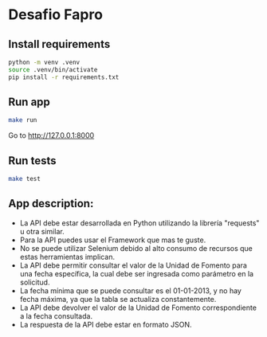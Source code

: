 # Desafio Fapro


## Install requirements

``` bash
python -m venv .venv
source .venv/bin/activate
pip install -r requirements.txt
```

## Run app


``` bash
make run
```

Go to http://127.0.0.1:8000

## Run tests

``` bash
make test
```


## App description:

- La API debe estar desarrollada en Python utilizando la librería "requests" u otra similar.
- Para la API puedes usar el Framework que mas te guste.
- No se puede utilizar Selenium debido al alto consumo de recursos que estas herramientas implican.
- La API debe permitir consultar el valor de la Unidad de Fomento para una fecha específica, la cual debe ser ingresada como parámetro en la solicitud.
- La fecha mínima que se puede consultar es el 01-01-2013, y no hay fecha máxima, ya que la tabla se actualiza constantemente.
- La API debe devolver el valor de la Unidad de Fomento correspondiente a la fecha consultada.
- La respuesta de la API debe estar en formato JSON.
